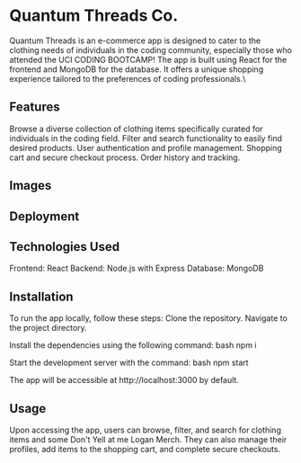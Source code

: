 # Quantum Threads Co.

Quantum Threads is an e-commerce app is designed to cater to the clothing needs of individuals in the coding community, especially those who attended the UCI CODING BOOTCAMP! The app is built using React for the frontend and MongoDB for the database. It offers a unique shopping experience tailored to the preferences of coding professionals.\

## Features

Browse a diverse collection of clothing items specifically curated for individuals in the coding field.
Filter and search functionality to easily find desired products.
User authentication and profile management.
Shopping cart and secure checkout process.
Order history and tracking.

## Images 

## Deployment

## Technologies Used

Frontend: React
Backend: Node.js with Express
Database: MongoDB

## Installation

To run the app locally, follow these steps:
Clone the repository.
Navigate to the project directory.

Install the dependencies using the following command:
bash
npm i

Start the development server with the command:
bash
npm start

The app will be accessible at http://localhost:3000 by default.

## Usage

Upon accessing the app, users can browse, filter, and search for clothing items and some Don't Yell at me Logan Merch.
They can also manage their profiles, add items to the shopping cart, and complete secure checkouts.